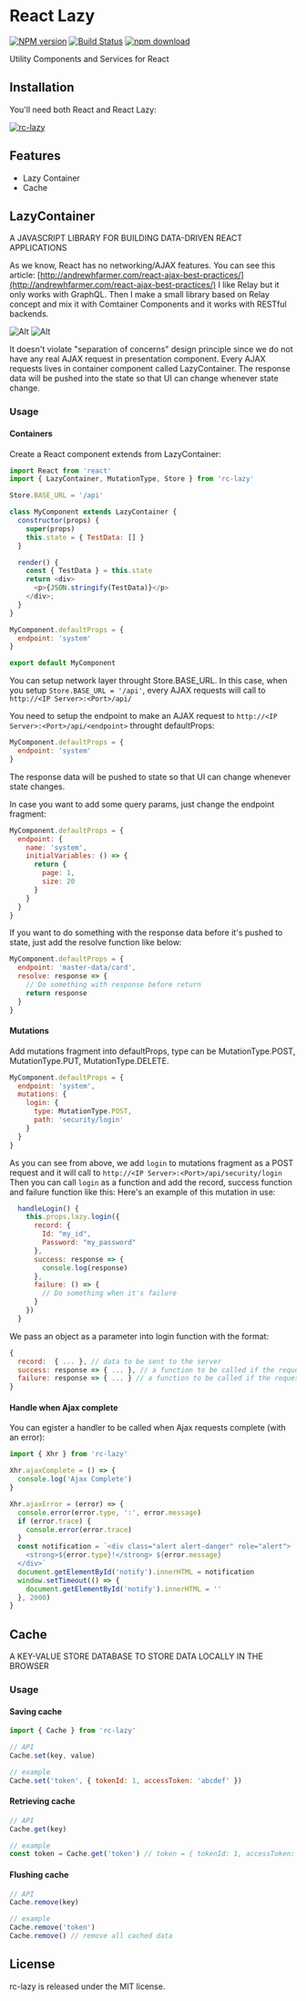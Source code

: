 # React Lazy

[![NPM version](http://img.shields.io/npm/v/rc-lazy.svg?style=flat-square)](http://npmjs.org/package/rc-lazy)
[![Build Status](https://travis-ci.org/huytrongnguyen/react-utils.svg)](https://travis-ci.org/huytrongnguyen/react-utils)
[![npm download](https://img.shields.io/npm/dm/rc-lazy.svg?style=flat-square)](https://npmjs.org/package/rc-lazy)

Utility Components and Services for React

## Installation

You'll need both React and React Lazy:

[![rc-lazy](https://nodei.co/npm/rc-lazy.png)](https://npmjs.org/package/rc-lazy)

## Features

* Lazy Container
* Cache

## LazyContainer

A JAVASCRIPT LIBRARY FOR BUILDING DATA-DRIVEN REACT APPLICATIONS

As we know, React has no networking/AJAX features. You can see this article: [http://andrewhfarmer.com/react-ajax-best-practices/](http://andrewhfarmer.com/react-ajax-best-practices/)
I like Relay but it only works with GraphQL. Then I make a small library based on Relay concept and mix it with Comtainer Components and it works with RESTful backends.

![Alt](http://andrewhfarmer.com/react-ajax-best-practices/img/container-components.png "Container Components")
![Alt](http://andrewhfarmer.com/react-ajax-best-practices/img/relay.png "Relay")

It doesn't violate "separation of concerns" design principle since we do not have any real AJAX request in presentation component. Every AJAX requests lives in container component called LazyContainer.
The response data will be pushed into the state so that UI can change whenever state change.

### Usage

#### Containers

Create a React component extends from LazyContainer:

```javascript
import React from 'react'
import { LazyContainer, MutationType, Store } from 'rc-lazy'

Store.BASE_URL = '/api'

class MyComponent extends LazyContainer {
  constructor(props) {
    super(props)
    this.state = { TestData: [] }
  }

  render() {
    const { TestData } = this.state
    return <div>
      <p>{JSON.stringify(TestData)}</p>
    </div>;
  }
}

MyComponent.defaultProps = {
  endpoint: 'system'
}

export default MyComponent
```

You can setup network layer throught Store.BASE_URL. In this case, when you setup ```Store.BASE_URL = '/api'```, every AJAX requests will call to ```http://<IP Server>:<Port>/api/```

You need to setup the endpoint to make an AJAX request to ```http://<IP Server>:<Port>/api/<endpoint>``` throught defaultProps:

```javascript
MyComponent.defaultProps = {
  endpoint: 'system'
}
```

The response data will be pushed to state so that UI can change whenever state changes.

In case you want to add some query params, just change the endpoint fragment:

```javascript
MyComponent.defaultProps = {
  endpoint: {
    name: 'system',
    initialVariables: () => {
      return {
        page: 1,
        size: 20
      }
    }
  }
}
```

If you want to do something with the response data before it's pushed to state, just add the resolve function like below:

```javascript
MyComponent.defaultProps = {
  endpoint: 'master-data/card',
  resolve: response => {
    // Do something with response before return
    return response
  }
}
```

#### Mutations

Add mutations fragment into defaultProps, type can be MutationType.POST, MutationType.PUT, MutationType.DELETE.

```javascript
MyComponent.defaultProps = {
  endpoint: 'system',
  mutations: {
    login: {
      type: MutationType.POST,
      path: 'security/login'
    }
  }
}
```

As you can see from above, we add ```login``` to mutations fragment as a POST request and it will call to ```http://<IP Server>:<Port>/api/security/login```
Then you can call ```login``` as a function and add the record, success function and failure function like this:
Here's an example of this mutation in use:

```javascript
  handleLogin() {
    this.props.lazy.login({
      record: {
        Id: "my_id",
        Password: "my_password"
      },
      success: response => {
        console.log(response)
      },
      failure: () => {
        // Do something when it's failure
      }
    })
  }
```

We pass an object as a parameter into login function with the format:

```javascript
{
  record:  { ... }, // data to be sent to the server
  success: response => { ... }, // a function to be called if the request succeeds.
  failure: response => { ... } // a function to be called if the request fails.
}
```

#### Handle when Ajax complete

You can egister a handler to be called when Ajax requests complete (with an error):

```javascript
import { Xhr } from 'rc-lazy'

Xhr.ajaxComplete = () => {
  console.log('Ajax Complete')
}

Xhr.ajaxError = (error) => {
  console.error(error.type, ':', error.message)
  if (error.trace) {
    console.error(error.trace)
  }
  const notification = `<div class="alert alert-danger" role="alert">
    <strong>${error.type}!</strong> ${error.message}
  </div>`
  document.getElementById('notify').innerHTML = notification
  window.setTimeout(() => {
    document.getElementById('notify').innerHTML = ''
  }, 2000)
}
```

## Cache

A KEY-VALUE STORE DATABASE TO STORE DATA LOCALLY IN THE BROWSER

### Usage

#### Saving cache

```javascript
import { Cache } from 'rc-lazy'

// API
Cache.set(key, value)

// example
Cache.set('token', { tokenId: 1, accessToken: 'abcdef' })
```

#### Retrieving cache

```javascript
// API
Cache.get(key)

// example
const token = Cache.get('token') // token = { tokenId: 1, accessToken: 'abcdef' }
```

#### Flushing cache

```javascript
// API
Cache.remove(key)

// example
Cache.remove('token')
Cache.remove() // remove all cached data
```

## License

rc-lazy is released under the MIT license.